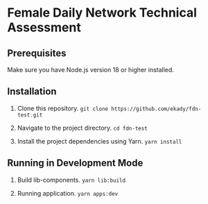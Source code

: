 # Female Daily Network Technical Assessment

## Prerequisites

Make sure you have Node.js version 18 or higher installed.

## Installation

1. Clone this repository.
    `git clone https://github.com/ekady/fdn-test.git`

2. Navigate to the project directory.
    `cd fdn-test`

3. Install the project dependencies using Yarn.
    `yarn install`

## Running in Development Mode

1. Build lib-components.
    `yarn lib:build`

2. Running application.
    `yarn apps:dev`
